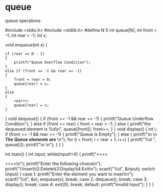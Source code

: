 # queue
queue operations



#include <stdio.h>
#include <stdlib.h>
#define N 5
int queue[N];
int front = -1;
int rear = -1;
int x;

void enqueue(int x)
{

    if (rear == N - 1)
    {
        printf("Queue Overflow Condition");
    }
    else if (front == -1 && rear == -1)
    {
        front = rear = 0;
        queue[rear] = x;
    }
    else
    {
        rear++;
        queue[rear] = x;
    }
}
void dequeue()
{
    if (front == -1 && rear == -1)
    {
        printf("Queue Underflow Condition");
    }
    else if (front == rear)
    {
        front = rear = -1;
    }
    else
    {
        printf("the dequeued element is %d\n", queue[front]);
        front++;
    }
}
void display()
{
    int i;
    if (front == -1 && rear == -1)
    {
        printf("Queue is Empty");
    }
    else
    {
        printf("\n \n ***The Queue elements are*** \n");
        for (i = front; i < rear + 1; i++)
        {
            printf("%d ", queue[i]);
            printf("\n \n");
        }
    }
}

int main()
{
    int input;
    while(input!=4)
    {
        printf("<<<<<Main Menu>>>>>\n");
        printf("Enter the following choice\n");
        printf("1:Insert\t2:Delete\t3:Display\t4:Exit\n");
        scanf("%d", &input);
        switch (input)
        {
        case 1:
            printf("Enter the element you want to insert\n");
            scanf("%d", &x);
            enqueue(x);
            break;
        case 2:
            dequeue();
            break;
        case 3:
            display();
            break;
        case 4:
            exit(0);
            break;
        default:
            printf("Invalid Input");
        }
    }
}
